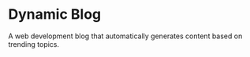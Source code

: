 # Dynamic Blog
A web development blog that automatically generates content based on trending topics.
